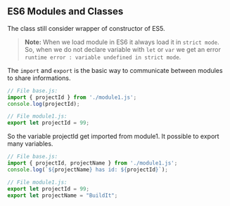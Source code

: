 ## ES6 Modules and Classes
The class still consider wrapper of constructor of ES5.

> **Note:** When we load module in ES6 it always load it in `strict mode`. So, when we do not declare variable with `let` or `var` we get an error `runtime error : variable undefined in strict mode`.

The `import` and `export` is the basic way to communicate between modules to share informations.

```js
// File base.js:
import { projectId } from './module1.js';
console.log(projectId);
```
```js
// File module1.js:
export let projectId = 99;
```

So the variable projectId get imported from module1. It possible to export many variables.
```js
// File base.js:
import { projectId, projectName } from './module1.js';
console.log(`${projectName} has id: ${projectId}`);
```
```js
// File module1.js:
export let projectId = 99;
export let projectName = "BuildIt";
```
